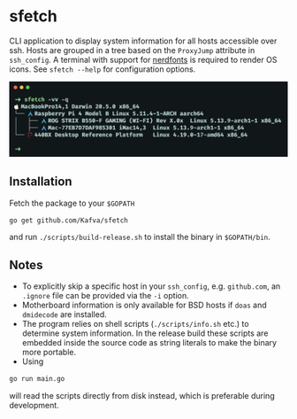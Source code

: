 # sfetch
CLI application to display system information for all hosts accessible over ssh. Hosts are grouped in a tree based on the `ProxyJump` attribute in `ssh_config`. A terminal with support for [nerdfonts](https://www.nerdfonts.com/font-downloads) is required to render OS icons. See `sfetch --help` for configuration options.

![](./.github/screenshot.png)

## Installation
Fetch the package to your `$GOPATH`
```bash
go get github.com/Kafva/sfetch
```
and run `./scripts/build-release.sh` to install the binary in `$GOPATH/bin`.

## Notes
* To explicitly skip a specific host in your `ssh_config`, e.g. `github.com`, an `.ignore` file can be provided via the `-i` option.
* Motherboard information is only available for BSD hosts if `doas` and `dmidecode` are installed.
* The program relies on shell scripts (`./scripts/info.sh` etc.) to determine system information. In the release build these scripts are embedded inside the source code as string literals to make the binary more portable. 
* Using
```bash
go run main.go
```
will read the scripts directly from disk instead, which is preferable during development.
